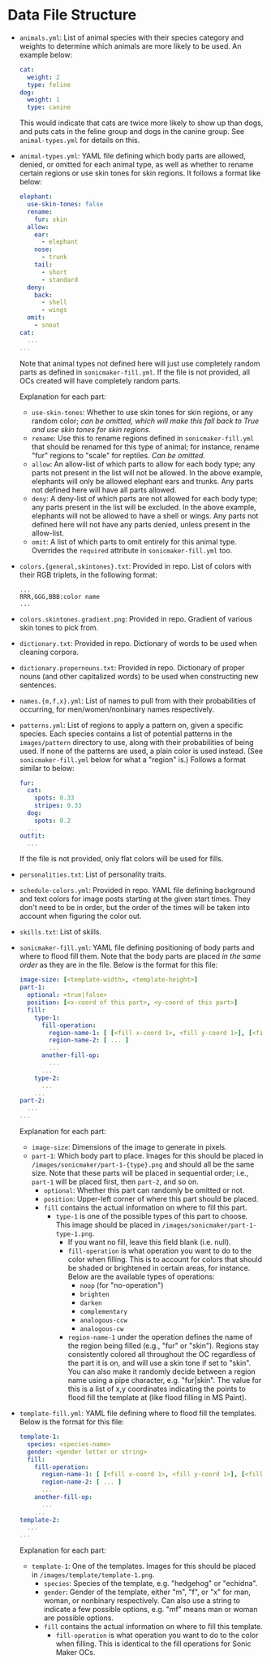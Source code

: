 # Data File Structure

- `animals.yml`: List of animal species with their species category and weights to determine which animals are more likely to be used. An example below:
  ```yml
  cat:
    weight: 2
    type: feline
  dog:
    weight: 1
    type: canine
  ```
  This would indicate that cats are twice more likely to show up than dogs, and puts cats in the feline group and dogs in the canine group. See `animal-types.yml` for details on this.
- `animal-types.yml`: YAML file defining which body parts are allowed, denied, or omitted for each animal type, as well as whether to rename certain regions or use skin tones for skin regions. It follows a format like below:
  ```yml
  elephant:
    use-skin-tones: false
    rename:
      fur: skin
    allow:
      ear:
        - elephant
      nose:
        - trunk
      tail:
        - short
        - standard
    deny:
      back:
        - shell
        - wings
    omit:
      - snout
  cat:
    ...
  ...
  ```
  Note that animal types not defined here will just use completely random parts as defined in `sonicmaker-fill.yml`. If the file is not provided, all OCs created will have completely random parts.

  Explanation for each part:
  - `use-skin-tones`: Whether to use skin tones for skin regions, or any random color; *can be omitted, which will make this fall back to True and use skin tones for skin regions.*
  - `rename`: Use this to rename regions defined in `sonicmaker-fill.yml` that should be renamed for this type of animal; for instance, rename "fur" regions to "scale" for reptiles. *Can be omitted.*
  - `allow`: An allow-list of which parts to allow for each body type; any parts not present in the list will not be allowed. In the above example, elephants will only be allowed elephant ears and trunks. Any parts not defined here will have all parts allowed.
  - `deny`: A deny-list of which parts are not allowed for each body type; any parts present in the list will be excluded. In the above example, elephants will not be allowed to have a shell or wings. Any parts not defined here will not have any parts denied, unless present in the allow-list.
  - `omit`: A list of which parts to omit entirely for this animal type. Overrides the `required` attribute in `sonicmaker-fill.yml` too.
- `colors.{general,skintones}.txt`: Provided in repo. List of colors with their RGB triplets, in the following format:
  ```
  ...
  RRR,GGG,BBB:color name
  ...
  ```
- `colors.skintones.gradient.png`: Provided in repo. Gradient of various skin tones to pick from.
- `dictionary.txt`: Provided in repo. Dictionary of words to be used when cleaning corpora.
- `dictionary.propernouns.txt`: Provided in repo. Dictionary of proper nouns (and other capitalized words) to be used when constructing new sentences.
- `names.{m,f,x}.yml`: List of names to pull from with their probabilities of occurring, for men/women/nonbinary names respectively.
- `patterns.yml`: List of regions to apply a pattern on, given a specific species. Each species contains a list of potential patterns in the `images/pattern` directory to use, along with their probabilities of being used. If none of the patterns are used, a plain color is used instead. (See `sonicmaker-fill.yml` below for what a "region" is.) Follows a format similar to below:
  ```yml
  fur:
    cat:
      spots: 0.33
      stripes: 0.33
    dog:
      spots: 0.2
    ...
  outfit:
    ...
  ```
  If the file is not provided, only flat colors will be used for fills.
- `personalities.txt`: List of personality traits.
- `schedule-colors.yml`: Provided in repo. YAML file defining background and text colors for image posts starting at the given start times. They don't need to be in order, but the order of the times will be taken into account when figuring the color out.
- `skills.txt`: List of skills.
- `sonicmaker-fill.yml`: YAML file defining positioning of body parts and where to flood fill them. Note that the body parts are placed *in the same order* as they are in the file. Below is the format for this file:
  ```yml
  image-size: [<template-width>, <template-height>]
  part-1:
    optional: <true|false>
    position: [<x-coord of this part>, <y-coord of this part>]
    fill:
      type-1:
        fill-operation:
          region-name-1: [ [<fill x-coord 1>, <fill y-coord 1>], [<fill x-coord 2>, <fill y-coord 2>], ... ]
          region-name-2: [ ... ]
          ...
        another-fill-op:
          ...
        ...
      type-2:
        ...
      ...
  part-2:
    ...
  ...
  ```
  Explanation for each part:
  - `image-size`: Dimensions of the image to generate in pixels.
  - `part-1`: Which body part to place. Images for this should be placed in `/images/sonicmaker/part-1-{type}.png` and should all be the same size.
    Note that these parts will be placed in sequential order; i.e., `part-1` will be placed first, then `part-2`, and so on.
    - `optional`: Whether this part can randomly be omitted or not.
    - `position`: Upper-left corner of where this part should be placed.
    - `fill` contains the actual information on where to fill this part.
      - `type-1` is one of the possible types of this part to choose. This image should be placed in `/images/sonicmaker/part-1-type-1.png`.
        - If you want no fill, leave this field blank (i.e. null).
        - `fill-operation` is what operation you want to do to the color when filling.
          This is to account for colors that should be shaded or brightened in certain areas, for instance.
          Below are the available types of operations:
          - `noop` (for "no-operation")
          - `brighten`
          - `darken`
          - `complementary`
          - `analogous-ccw`
          - `analogous-cw`
        - `region-name-1` under the operation defines the name of the region being filled (e.g., "fur" or "skin").
          Regions stay consistently colored all throughout the OC regardless of the part it is on, and will use a skin tone if set to "skin".
          You can also make it randomly decide between a region name using a pipe character, e.g. "fur|skin".
          The value for this is a list of x,y coordinates indicating the points to flood fill the template at (like flood filling in MS Paint).
- `template-fill.yml`: YAML file defining where to flood fill the templates. Below is the format for this file:
  ```yml
  template-1:
    species: <species-name>
    gender: <gender letter or string>
    fill:
      fill-operation:
        region-name-1: [ [<fill x-coord 1>, <fill y-coord 1>], [<fill x-coord 2>, <fill y-coord 2>], ... ]
        region-name-2: [ ... ]
        ...
      another-fill-op:
        ...
      ...
  template-2:
    ...
  ...
  ```
  Explanation for each part:
  - `template-1`: One of the templates. Images for this should be placed in `/images/template/template-1.png`.
    - `species`: Species of the template, e.g. "hedgehog" or "echidna".
    - `gender`: Gender of the template, either "m", "f", or "x" for man, woman, or nonbinary respectively.
      Can also use a string to indicate a few possible options, e.g. "mf" means man or woman are possible options.
    - `fill` contains the actual information on where to fill this template.
      - `fill-operation` is what operation you want to do to the color when filling. This is identical to the fill operations for Sonic Maker OCs.
